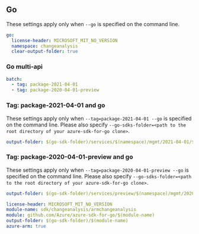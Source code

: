 ## Go

These settings apply only when `--go` is specified on the command line.

```yaml $(go)
go:
  license-header: MICROSOFT_MIT_NO_VERSION
  namespace: changeanalysis
  clear-output-folder: true
```

### Go multi-api

```yaml $(go) && $(multiapi)
batch:
  - tag: package-2021-04-01
  - tag: package-2020-04-01-preview
```


### Tag: package-2021-04-01 and go

These settings apply only when `--tag=package-2021-04-01 --go` is specified on the command line.
Please also specify `--go-sdks-folder=<path to the root directory of your azure-sdk-for-go clone>`.

```yaml $(tag) == 'package-2021-04-01' && $(go)
output-folder: $(go-sdk-folder)/services/$(namespace)/mgmt/2021-04-01/$(namespace)
```

### Tag: package-2020-04-01-preview and go

These settings apply only when `--tag=package-2020-04-01-preview --go` is specified on the command line.
Please also specify `--go-sdks-folder=<path to the root directory of your azure-sdk-for-go clone>`.

```yaml $(tag) == 'package-2020-04-01-preview' && $(go)
output-folder: $(go-sdk-folder)/services/preview/$(namespace)/mgmt/2020-04-01-preview/$(namespace)
```

```yaml $(go) && $(track2)
license-header: MICROSOFT_MIT_NO_VERSION
module-name: sdk/changeanalysis/armchangeanalysis
module: github.com/Azure/azure-sdk-for-go/$(module-name)
output-folder: $(go-sdk-folder)/$(module-name)
azure-arm: true
```

